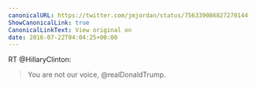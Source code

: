 ```yaml
---
canonicalURL: https://twitter.com/jmjordan/status/756339086827270144
ShowCanonicalLink: true
CanonicalLinkText: View original on
date: 2016-07-22T04:04:25+00:00
---
```

RT @HillaryClinton:
> You are not our voice, @realDonaldTrump.